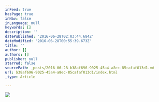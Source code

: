 ```yaml
---
inFeed: true
hasPage: true
inNav: false
inLanguage: null
keywords: []
description: ''
datePublished: '2016-06-28T02:03:44.684Z'
dateModified: '2016-06-28T00:55:39.673Z'
title: ''
author: []
authors: []
publisher: null
starred: false
sourcePath: _posts/2016-06-28-b38af696-9025-45a4-a8ec-85cafaf013d1.md
url: b38af696-9025-45a4-a8ec-85cafaf013d1/index.html
_type: Article

---
```

![](https://the-grid-user-content.s3-us-west-2.amazonaws.com/355640da-a024-4283-9308-e99de4451bc0.jpg)